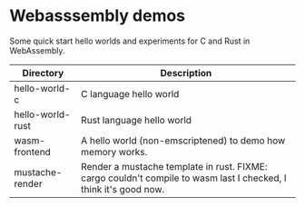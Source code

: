 Webasssembly demos
==================

Some quick start hello worlds and experiments for C and Rust in WebAssembly.

Directory        | Description         
-----------------|---------------------
hello-world-c    | C language hello world
hello-world-rust | Rust language hello world
wasm-frontend    | A hello world (non-emscriptened) to demo how memory works.
mustache-render  | Render a mustache template in rust. FIXME: cargo couldn't compile to wasm last I checked, I think it's good now.
